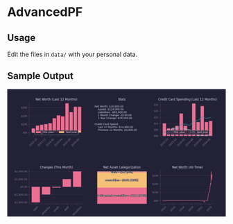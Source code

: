 # AdvancedPF

## Usage

Edit the files in `data/` with your personal data.

## Sample Output
![sample output](sample.png)
